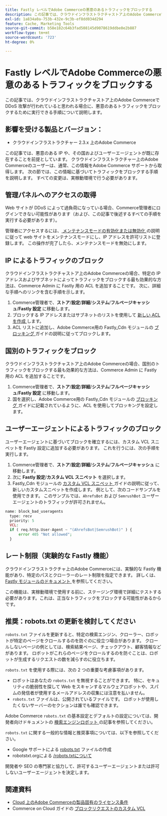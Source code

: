 ```yaml
---
title: Fastly レベルでAdobe Commerceの悪意のあるトラフィックをブロックする
description: この記事では、クラウドインフラストラクチャストア上のAdobe Commerceで DDoS 攻撃が行われていると思われる場合に、悪意のあるトラフィックをブロックするために実行できる手順について説明します。
exl-id: 1a834a0a-753b-432e-9c3b-ef8dd034d294
feature: Cache, Marketing Tools
source-git-commit: b58e182c64b3fad508145d9078619ddbe0e2b887
workflow-type: tm+mt
source-wordcount: '723'
ht-degree: 0%

---
```


# Fastly レベルでAdobe Commerceの悪意のあるトラフィックをブロックする

この記事では、クラウドインフラストラクチャストア上のAdobe Commerceで DDoS 攻撃が行われていると思われる場合に、悪意のあるトラフィックをブロックするために実行できる手順について説明します。

## 影響を受ける製品とバージョン：

* クラウドインフラストラクチャー 2.3.x 上のAdobe Commerce

この記事では、悪意のある IP や、その国およびユーザーエージェントが既に存在することを前提としています。 クラウドインフラストラクチャー上のAdobe Commerceのユーザーは、通常、この情報をAdobe Commerce サポートから取得します。 次の節では、この情報に基づいてトラフィックをブロックする手順を説明します。 すべての変更は、実稼動環境で行う必要があります。

## 管理パネルへのアクセスの取得

Web サイトが DDoS によって過負荷になっている場合、Commerce管理者にログインできない可能性があります（および、この記事で後述するすべての手順を実行する必要があります）。

管理者にアクセスするには、[ メンテナンスモードの有効化または無効化 ](https://experienceleague.adobe.com/en/docs/commerce-operations/installation-guide/tutorials/maintenance-mode) の説明に従って web サイトをメンテナンスモードにし、IP アドレスを許可リストに登録します。 この操作が完了したら、メンテナンスモードを無効にします。

## IP によるトラフィックのブロック

クラウドインフラストラクチャストア上のAdobe Commerceの場合、特定の IP アドレスおよびサブネットによってトラフィックをブロックする最も効果的な方法は、Commerce Admin に Fastly 用の ACL を追加することです。 次に、詳細な手順へのリンクを含む手順を示します。

1. Commerce管理者で、**ストア**/**設定**/**詳細**/**システム**/**フルページキャッシュ**/**Fastly 設定** に移動します。
1. ブロックする IP アドレスまたはサブネットのリストを使用して [ 新しい ACL を作成 ](https://github.com/fastly/fastly-magento2/blob/master/Documentation/Guides/ACL.md) します。
1. ACL リストに追加し、Adobe Commerce用の Fastly\_Cdn モジュールの [ ブロッキング ](https://github.com/fastly/fastly-magento2/blob/master/Documentation/Guides/BLOCKING.md) ガイドの説明に従ってブロックします。

## 国別のトラフィックをブロック

クラウドインフラストラクチャストア上のAdobe Commerceの場合、国別のトラフィックをブロックする最も効果的な方法は、Commerce Admin に Fastly 用の ACL を追加することです。

1. Commerce管理者で、**ストア**/**設定**/**詳細**/**システム**/**フルページキャッシュ**/**Fastly 設定** に移動します。
1. 国を選択し、Adobe Commerce用の Fastly\_Cdn モジュールの [ ブロッキング ](https://github.com/fastly/fastly-magento2/blob/master/Documentation/Guides/BLOCKING.md) ガイドに記載されているように、ACL を使用してブロッキングを設定します。

## ユーザーエージェントによるトラフィックのブロック

ユーザーエージェントに基づいてブロックを確立するには、カスタム VCL スニペットを Fastly 設定に追加する必要があります。 これを行うには、次の手順を実行します。

1. Commerce管理者で、**ストア**/**設定**/**詳細**/**システム**/**フルページキャッシュ** に移動します。
1. 次に **Fastly 設定**/**カスタム VCL スニペット** を選択します。
1. Fastly\_Cdn モジュールの [ カスタム VCL スニペット ](https://github.com/fastly/fastly-magento2/blob/master/Documentation/Guides/CUSTOM-VCL-SNIPPETS.md) ガイドの説明に従って、新しいカスタムスニペットを作成します。 例として、次のコードサンプルを使用できます。 このサンプルでは、`AhrefsBot` および `SemrushBot` ユーザーエージェントのトラフィックが許可されません。

```php
name: block_bad_useragents
  type: recv
  priority: 5
  VCL:
  if ( req.http.User-Agent ~ "(AhrefsBot|SemrushBot)" ) {
      error 405 "Not allowed";
  }
```

## レート制限（実験的な Fastly 機能）

クラウドインフラストラクチャ上のAdobe Commerceには、実験的な Fastly 機能があり、特定のパスとクローラーのレート制限を指定できます。 詳しくは、[Fastly モジュールのドキュメント ](https://github.com/fastly/fastly-magento2/blob/master/Documentation/Guides/RATE-LIMITING.md) を参照してください。

この機能は、実稼動環境で使用する前に、ステージング環境で詳細にテストする必要があります。これは、正当なトラフィックをブロックする可能性があるからです。

## 推奨：robots.txt の更新を検討してください

`robots.txt` ファイルを更新すると、特定の検索エンジン、クローラー、ロボットが特定のページをクロールするのを防ぐのに役立つ場合があります。 クロールしないページの例としては、検索結果ページ、チェックアウト、顧客情報などがあります。 ロボットがこれらのページをクロールするのを防ぐことは、ロボットが生成するリクエストの数を減らすのに役立ちます。

`robots.txt` を使用する際には、次の 2 つの重要な考慮事項があります。

* ロボットはあなたの `robots.txt` を無視することができます。 特に、セキュリティの脆弱性を探して Web をスキャンするマルウェアロボットや、スパムの発信者が使用するメールアドレスの収集には注意を払いません。
* `robots.txt` ファイルは、公開されているファイルです。 ロボットが使用したくないサーバーのセクションは誰でも確認できます。

Adobe Commerce `robots.txt` の基本設定とデフォルトの設定については、開発者向けドキュメントの [ 検索エンジンロボット ](https://experienceleague.adobe.com/en/docs/commerce-admin/marketing/seo/seo-overview#search-engine-robots) の記事を参照してください。

`robots.txt` に関する一般的な情報と推奨事項については、以下を参照してください。

* Google サポートによる [robots.txt](https://developers.google.com/search/docs/advanced/robots/create-robots-txt) ファイルの作成
* robotstxt.orgによる [/robots.txtについて ](https://www.robotstxt.org/robotstxt.html)

開発者や SEO の専門家と協力して、許可するユーザーエージェントまたは許可しないユーザーエージェントを決定します。

## 関連資料

* [Cloud 上のAdobe Commerceの製品固有のライセンス条件 ](https://www.adobe.com/content/dam/cc/en/legal/terms/enterprise/pdfs/PSLT-AdobeCommerceCloud-WW-2023v1.pdf)
* Commerce on Cloud ガイドの [ ブロックリクエストのカスタム VCL](https://experienceleague.adobe.com/en/docs/commerce-on-cloud/user-guide/cdn/custom-vcl-snippets/fastly-vcl-blocking)

